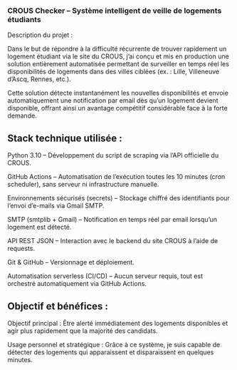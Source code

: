 ### CROUS Checker – Système intelligent de veille de logements étudiants
Description du projet :

Dans le but de répondre à la difficulté récurrente de trouver rapidement un logement étudiant via le site du CROUS, j’ai conçu et mis en production une solution entièrement automatisée permettant de surveiller en temps réel les disponibilités de logements dans des villes ciblées (ex. : Lille, Villeneuve d’Ascq, Rennes, etc.).

Cette solution détecte instantanément les nouvelles disponibilités et envoie automatiquement une notification par email dès qu’un logement devient disponible, offrant ainsi un avantage compétitif considérable face à la forte demande.

## Stack technique utilisée :
Python 3.10 – Développement du script de scraping via l’API officielle du CROUS.

GitHub Actions – Automatisation de l’exécution toutes les 10 minutes (cron scheduler), sans serveur ni infrastructure manuelle.

Environnements sécurisés (secrets) – Stockage chiffré des identifiants pour l’envoi d’e-mails via Gmail SMTP.

SMTP (smtplib + Gmail) – Notification en temps réel par email lorsqu’un logement est détecté.

API REST JSON – Interaction avec le backend du site CROUS à l’aide de requests.

Git & GitHub – Versionnage et déploiement.

Automatisation serverless (CI/CD) – Aucun serveur requis, tout est orchestré automatiquement via GitHub Actions.

 ## Objectif et bénéfices :
Objectif principal : Être alerté immédiatement des logements disponibles et agir plus rapidement que la majorité des candidats.

Usage personnel et stratégique : Grâce à ce système, je suis capable de détecter des logements qui apparaissent et disparaissent en quelques minutes.

